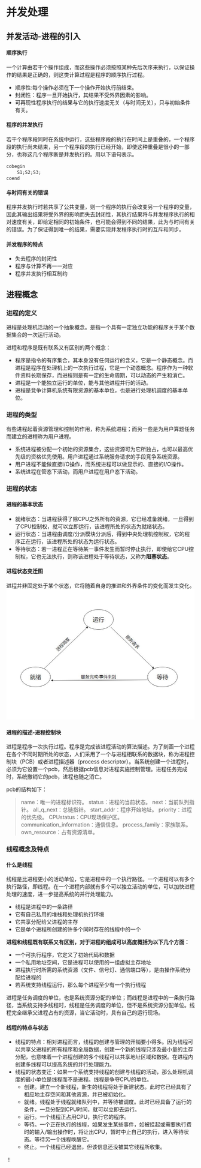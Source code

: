 # 并发处理
## 并发活动-进程的引入
#### 顺序执行

一个计算由若干个操作组成，而这些操作必须按照某种先后次序来执行，以保证操作的结果是正确的，则这类计算过程是程序的顺序执行过程。

- 顺序性:每个操作必须在下一个操作开始执行前结束。
- 封闭性：程序一旦开始执行，其结果不受外界因素的影响。
- 可再现性程序执行的结果与它的执行速度无关（与时间无关），只与初始条件有关。

#### 程序的并发执行

若干个程序段同时在系统中运行，这些程序段的执行在时间上是重叠的，一个程序段的执行尚未结束，另一个程序段的执行已经开始，即使这种重叠是很小的一部分，也称这几个程序断是并发执行的。用以下语句表示。

```
cobegin
	S1;S2;S3;
coend
```

#### 与时间有关的错误

程序并发执行时若共享了公共变量，则一个程序的执行会改变另一个程序的变量，因此其输出结果将受外界的影响而失去封闭性，其执行结果将与并发程序执行的相对速度有关，即给定相同的初始条件，也可能会得到不同的结果，此为与时间有关的错误。为了保证得到唯一的结果，需要实现并发程序执行时的互斥和同步。

#### 并发程序的特点

- 失去程序的封闭性
- 程序与计算不再一一对应
- 程序并发执行相互制约

## 进程概念

### 进程的定义
进程是处理机活动的一个抽象概念。是指一个具有一定独立功能的程序关于某个数据集合的一次运行活动。

进程和程序是既有联系又有区别的两个概念：
- 程序是指令的有序集合，其本身没有任何运行的含义，它是一个静态概念。而进程是程序在处理机上的一次执行过程，它是一个动态概念。程序作为一种软件资料长期保存，而进程则是有一定的生命周期，可以动态的产生和消亡。
- 进程是一个能独立运行的单位，能与其他进程并行的活动。
- 进程是竞争计算机系统有限资源的基本单位，也是进行处理机调度的基本单位。

### 进程的类型

有些进程起着资源管理和控制的作用，称为系统进程；而另一些是为用户算题任务而建立的进程称为用户进程。

- 系统进程被分配一个初始的资源集合，这些资源可为它所独占，也可以最高优先级的资格优先使用。用户进程通过系统服务请求的手段竞争系统资源。
- 用户进程不能做直接I/O操作，而系统进程可以做显示的、直接的I/O操作。
- 系统进程在管态下活动，而用户进程在用户态下活动。

### 进程的状态
#### 进程的基本状态

- 就绪状态：当进程获得了除CPU之外所有的资源，它已经准备就绪，一旦得到了CPU控制权，就可以立即运行，该进程所处的状态为就绪状态。
- 运行状态：当进程由调度/分派模块分派后，得到中央处理机控制权，它的程序正在运行，该进程所处的状态为运行状态。
- 等待状态：若一进程正在等待某一事件发生而暂时停止执行，即使给它CPU控制权，它也无法执行，则称该进程处于等待状态，又称为**阻塞状态**。

#### 进程状态变迁图

进程并非固定处于某个状态，它将随着自身的推进和外界条件的变化而发生变化。
![](https://github.com/imgaojp/note/raw/master/images/进程基本变迁.JPG)

#### 进程的描述-进程控制块

进程是程序一次执行过程。程序是完成该进程活动的算法描述。为了刻画一个进程在各个不同时期所处的状态，人们采用了一个与进程相联系的数据块，称为进程控制块（PCB）或者进程描述器（process descriptor）。当系统创建一个进程时，必须为它设置一个pcb，然后根据pcb信息对进程实施控制管理。进程任务完成时，系统撤销它的pcb，进程也随之消亡。

pcb的结构如下：

>name：唯一的进程标识符。
>status：进程的当前状态。
>next：当前队列指针。
>all_q_next：总链指针。
>start_addr：程序开始地址。
>priority：进程的优先级。
>CPUstatus：CPU现场保护区。
>communication_information：通信信息。
>process_family：家族联系。
>own_resource：占有资源清单。

### 线程概念及特点
#### 什么是线程

线程是比进程更小的活动单位，它是进程中的一个执行路径。一个进程可以有多个执行路径，即线程。在一个进程内部就有多个可以独立活动的单位，可以加快进程处理的速度，进一步提高系统的并行处理能力。

- 线程是进程中的一条路径
- 它有自己私用的堆栈和处理机执行环境
- 它共享分配给父进程的主存
- 它是单个进程所创建的许多个同时存在的线程中的一个

**进程和线程既有联系又有区别，对于进程的组成可以高度概括为以下几个方面：**

- 一个可执行程序，它定义了初始代码和数据
- 一个私用地址空间，它是进程可以使用的一组虚拟主存地址
- 进程执行时所需的系统资源（文件、信号灯、通信端口等），是由操作系统分配给进程的
- 若系统支持线程运行，那么每个进程至少有一个执行线程

进程是任务调度的单位，也是系统资源分配的单位；而线程是进程中的一条执行路径，当系统支持多线程时，线程是任务调度的单位，但不是系统资源分配单位。线程完全继承父进程占有的资源，当它活动时，具有自己的运行现场。
#### 线程的特点与状态

- 线程的特点：相对进程而言，线程的创建与管理的开销要小得多。因为线程可以共享父进程的所有程序和全局数据，创建一个新的线程只涉及最小量的主存分配，也意味着一个进程创建的多个线程可以共享地址区域和数据。在进程内创建多线程可以提高系统的并行处理能力。
- 线程的状态变迁：如果一个系统支持线程的创建与线程的活动，那么处理机调度的最小单位是线程而不是进程。线程是争夺CPU的单位。
	- 创建。建立一个新线程，新生的线程将处于新建状态。此时它已经具有了相应地主存空间和其他资源，并已被初始化。
	- 就绪。线程处于线程就绪队列中，并等待被调度。此时已经具备了运行的条件，一旦分配到CPU时间，就可以立即去运行。
	- 运行。一个线程正占用CPU，执行它的程序。
	- 等待。一个正在执行的线程，如果发生某些事件，如被挂起或需要执行费时的输入/输出操作时，将让出CPU，暂时中止自己的执行，进入等待状态。等待另一个线程唤醒它。
	- 终止。一个线程已经退出，但该信息还没被其它线程所收集。

！[](https://github.com/Imgaojp/Note/raw/master/images/线程的生命周期.JPG)

